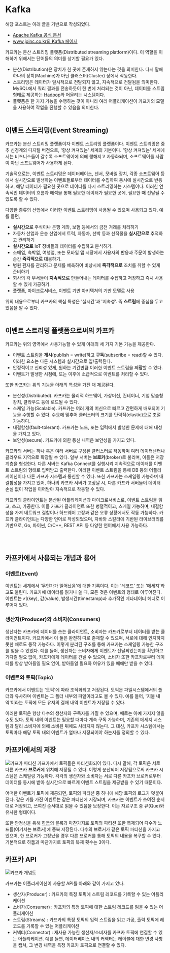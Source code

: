 # Kafka
해당 포스트는 아래 글을 기반으로 작성되었다.
* [Apache Kafka 공식 문서](https://kafka.apache.org/documentation/)
* [www.joinc.co.kr의 Kafka 페이지](https://www.joinc.co.kr/w/man/12/Kafka)

카프카는 분산 스트리밍 플랫폼(Distributed streaming platform)이다. 이 역할을 이해하기 위해서는 단어들의 의미를 상기할 필요가 있다.
* 분산(Distribution)은 장치가 한 곳에 존재하지 않는다는 것을 의미한다. 다시 말해 하나의 장치(Machine)가 아닌 클러스터(Cluster) 상에서 작동한다.
* 스트리밍은 데이터가 일시적으로 전달되지 않고, 지속적으로 전달됨을 의미한다. MySQL에서 쿼리 결과를 전송하듯이 한 번에 처리되는 것이 아닌, 데이터를 스트림 형태로 제공하는 [Hadoop](hadoop.md)와 어울리는 시스템이다.
* 플랫폼은 한 가지 기능을 수행하는 것이 아니라 여러 어플리케이션이 카프카의 모델을 사용하여 작업을 진행할 수 있음을 의미한다.
<br><br>

## 이벤트 스트리밍(Event Streaming)

카프카는 분산 스트리밍 플랫폼이자 이벤트 스트리밍 플랫폼이다. 이벤트 스트리밍은 중추 신경계의 디지털 버전으로, '항상 켜져있는' 세계의 기본이다. '항상 켜져있는' 세계에서는 비즈니스들이 갈수록 소프트웨어에 의해 행해지고 자동화되며, 소프트웨어를 사람이 아닌 소프트웨어가 사용하게 된다.

기술적으로는, 이벤트 스트리밍은 데이터베이스, 센서, 모바일 장치, 각종 소프트웨어 등에서 실시간으로 발생하는 이벤트들로부터 데이터를 수집하여 동시에 실시간으로 반응하고, 해당 데이터가 필요한 곳으로 데이터를 다시 스트리밍하는 시스템이다. 이러한 연속적인 데이터의 흐름과 해석을 통해 필요한 데이터가 필요한 곳에, 필요한 때 전달될 수 있도록 할 수 있다.

다양한 종류의 산업에서 이러한 이벤트 스트리밍이 사용될 수 있으며 사용되고 있다. 예를 들면,
* **실시간으로** 주식이나 은행 계좌, 보험 등에서의 금전 거래를 처리하기
* 자동차 산업과 운송 산업에서 트럭, 자동차, 선박 등과 선적물을 **실시간으로** 추적하고 관리하기
* **실시간으로** IoT 장비들의 데이터를 수집하고 분석하기.
* 소매업, 숙박업, 여행업, 또는 모바일 앱 시장에서 사용자의 반응과 주문이 발생하는 순간 **즉각적으로** 대응하기.
* 병원 환자를 관리하고 문제를 예측하여 비상시에 **즉각적으로** 조치를 취할 수 있게 준비하기
* 회사의 각 부서들이 **지속적으로** 만들어내는 데이터를 수집하고 저장하고 즉시 사용할 수 있게 가공하기.
* 플랫폼, 마이크로서비스, 이벤트 기반 아키텍쳐의 기반 모델로 사용

위의 내용으로부터 카프카의 핵심 특성은 '실시간'과 '지속성'. 즉 **스트림**에 중심을 두고 있음을 알 수 있다.
<br><br>

## 이벤트 스트리밍 플랫폼으로써의 카프카
카프카는 위의 영역에서 사용가능할 수 있게 아래의 세 가지 기본 기능을 제공한다.
* 이벤트 스트림을 **게시**(publish = write)하고 **구독**(subscribe = read)할 수 있다. 이러한 요소는 다른 시스템과 실시간으로 입/출력된다.
* 안정적이고 신뢰성 있게, 원하는 기간만큼 이러한 이벤트 스트림을 **저장**할 수 있다.
* 이벤트가 발생한 시점에, 또는 이후에 소급적으로 이벤트를 처리할 수 있다.

또한 카프카는 위의 기능을 아래의 특성을 가진 채 제공된다.
* 분산성(Distributed). 카프카는 물리적 하드웨어, 가상머신, 컨테이너, 기업 맞춤형 장치, 클라우드 등에 로드될 수 있다.
* 스케일 가능(Scalable). 카프카는 여러 개의 머신으로 빠르고 간편하게 배포되어 기능을 수행할 수 있다. 수요에 맞추어 클러스터의 크기를 탄력적(elastic)으로 조절 가능하다.
* 내결함성(fault-tolerant). 카프카는 노드, 또는 입력에서 발생한 문제에 대해 내성을 가지고 있다.
* 보안성(secure). 카프카에 의한 통신 내역은 보안성을 가지고 있다.

카프카의 서버는 하나 혹은 여러 서버로 구성된 클러스터로 작동하며 여러 데이터센터나 클라우드 지역으로 확장될 수 있다. 일부 서버는 **브로커**(broker)로 불리며, 이들은 저장 계층을 형성한다. 다른 서버는 Kafka Connect를 실행시켜 지속적으로 데이터를 이벤트 스트림의 형태로 입력받고 출력한다. 이러한 이벤트 스트림을 통해 DB 등의 어플리케이션이나 다른 카프카 시스템과 통신할 수 있다. 또한 카프카는 스케일링 가능하며 내결함성을 가지고 있어, 하나의 카프카 서버가 고장날 시, 다른 카프카 서버들이 데이터 손실 없이 작업을 이어받아 지속적으로 작동할 수 있다.

카프카의 클라이언트는 분산된 어플리케이션과 마이크로서비스로, 이벤트 스트림을 읽고, 쓰고, 가공한다. 이들 카프카 클라이언트 또한 병렬적이고, 스케일 가능하며, 내결함성을 가져 네트워크 결함이나 하드웨어 고장과 같은 오류 상황에서도 작동 가능하다. 카프카 클라이언트는 다양한 언어로 작성되었으며, 자바와 스칼라에 기반된 라이브러리를 기반으로, Go, 파이썬, C/C++, REST API 등 다양한 언어에서 사용 가능하다.

<br><br>

## 카프카에서 사용되는 개념과 용어
### 이벤트(Event)
이벤트는 세계에서 '무언가가 일어났음'에 대한 기록이다. 이는 '레코드' 또는 '메세지'라고도 불린다. 카프카에 데이터를 읽거나 쓸 때, 모든 것은 이벤트의 형태로 이루어진다. 이벤트는 키(key), 값(value), 발생시간(timestamp)과 추가적인 메타데이터 헤더로 이루어져 있다.

### 생산자(Producer)와 소비자(Consumers)
생산자는 카프카에 데이터를 쓰는 클라이언트, 소비자는 카프카로부터 데이터를 받는 클라이언트이다. 카프카에서 이 둘은 완전히 따로 존재할 수 있으며, 서로에 대해 인지하지 못한 채로도 동작 가능하다. 이렇게 분리된 구조를 통해 카프카는 스케일링 가능한 구조를 얻을 수 있었다. 예를 들어, 생산자는 소비자에게 이벤트가 전달되었는지를 확인하고 기다릴 필요 없이, 카프카에게 데이터를 건낼 수 있으며, 소비자 또한 카프카로부터 데이터를 항상 받아들일 필요 없이, 받아들일 필요와 여유가 있을 때에만 받을 수 있다.

### 이벤트와 토픽(Topic)
카프카에서 이벤트는 '토픽'에 따라 조직화되고 저장된다. 토픽은 파일시스탬에서의 폴더와 유사하며 이벤트는 그 폴더 내부의 파일이라고도 볼 수 있다. 예를 들어, '지불 내역'이라는 토픽에 모든 유저의 결재 내역 이벤트가 저장될 수 있다.

이러한 토픽은 항상 다수의 생산자와 구독자를 가질 수 있으며, 때로는 아예 가지지 않을 수도 있다. 토픽 내의 이벤트는 필요할 때마다 계속 구독 가능하며, 기존의 메세지 시스템과 달리 소비자에 의해 소비된 뒤에도 사라지지 않는다. 그 대신, 카프카 시스템에서는 토픽마다 해당 토픽 내의 이벤트가 얼마나 저장되어야 하는지를 정의할 수 있다. 

## 카프카에서의 저장
![카프카 파티션](https://kafka.apache.org/images/streams-and-tables-p1_p4.png)
카프카에서 토픽들은 파티션화되어 있다. 다시 말해, 각 토픽은 서로 다른 카프카 **브로커**에 위치해 저장될 수 있다. 이렇게 분산되어 저장됨으로써 카프카 시스템은 스케일링 가능하다. 각각의 생산자와 소비자는 서로 다른 카프카 브로커로부터 데이터를 동시에 받아 실시간으로 빠르게 이벤트 스트림을 제공받을 수 있기 때문이다.

어떠한 이벤트가 토픽에 제공되면, 토픽의 파티션 중 하나에 해당 토픽의 로그가 덧붙여진다. 같은 키를 가진 이벤트는 같은 파티션에 저장되며, 카프카는 이벤트가 쓰여진 순서대로 저장되고, 쓰여진 순서대로 읽을 수 있음을 보장한다. 이는 자료구조 중 큐(Que)와 유사한 형태이다.

또한 안정성을 위해 [하둡](hadoop.md)의 블록과 마찬가지로 토픽의 파티션 또한 복제되어 다수가 노드들(여기서는 브로커)에 중복 저장된다. 다수의 브로커가 같은 토픽 파티션을 가지고 있으며, 한 브로커가 고장났을 경우 다른 브로커를 통해 토픽의 내용을 복구할 수 있다. 기본적으로 하둡과 마찬가지로 토픽의 복제 횟수는 3이다.

## 카프카 API
![카프카 개념도](https://drive.google.com/uc?export=view&id=0B6p_m8EvqxeuU00zeHRFOHNaa2M)

카프카는 어플리케이션이 사용할 API를 아래와 같이 가지고 있다.
* 생산자(Producer) : 카프카의 특정 토픽에 스트림 레코드를 기록할 수 있는 어플리케이션
* 소비자(Consumer) : 카프카의 특정 토픽에 대한 스트림 레코드를 읽을 수 있는 어플리케이션
* 스트림(Streams) : 카프카의 특정 토픽의 입력 스트림을 읽고 가공, 출력 토픽에 레코드를 기록할 수 있는 어플리케이션
* 커넥터(Connector) : 재사용 가능한 생산자/소비자를 카프카 토픽에 연결할 수 있는 어플리케이션. 예를 들면, 데이터베이스 내의 커넥터는 테이블에 대한 변경 사항을 캡쳐, 그 변경 내역을 특정 카프카 토픽으로 연결할 수 있다.

